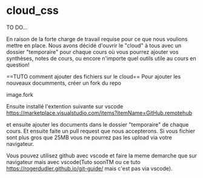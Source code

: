 # cloud_css
TO DO...

En raison de la forte charge de travail requise pour ce que nous voulions mettre en place. Nous avons décidé d'ouvrir le "cloud" à tous avec un dossier "temporaire" pour chaque cours où vous pourrez ajouter vos synthèses, notes de cours, ou encore n'importe quel outils utile au cours en question! 


==TUTO comment ajouter des fichiers sur le cloud==
Pour ajouter les nouveaux documments, créer un fork du repo

image.fork

Ensuite installé l'extention suivante sur vscode https://marketplace.visualstudio.com/items?itemName=GitHub.remotehub


et ensuite ajouter les documents dans le dossier "temporaire" de chaque cours. 
Et ensuite faite un pull request que nous accepterons. Si vous fichier sont plus gros que 25MB vous ne pourrez pas les upload via votre navigateur. 

Vous pouvez utilisez github avec vscode et faire la meme demarche que sur navigateur mais avec vscode(Tuto soonTM ou ce tuto https://rogerdudler.github.io/git-guide/ mais c'est pas via vscode).
